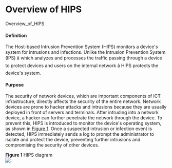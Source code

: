 Overview of HIPS
================

Overview_of_HIPS

#### Definition

The Host-based Intrusion Prevention System (HIPS) monitors a device's system for intrusions and infections. Unlike the Intrusion Prevention System (IPS) â which analyzes and processes the traffic passing through a device to protect devices and users on the internal network â HIPS protects the device's system.


#### Purpose

The security of network devices, which are important components of ICT infrastructure, directly affects the security of the entire network. Network devices are prone to hacker attacks and intrusions because they are usually deployed in front of servers and terminals. After intruding into a network device, a hacker can further penetrate the network through the device. To prevent this, HIPS is introduced to monitor the device's operating system, as shown in [Figure 1](#EN-US_CONCEPT_0000001204798583__en-us_concept_0000001158902216_fig367619361214). Once a suspected intrusion or infection event is detected, HIPS immediately sends a log to prompt the administrator to isolate and protect the device, preventing further intrusions and compromising the security of other devices.

**Figure 1** HIPS diagram  
![](figure/en-us_image_0000001159222118.png)